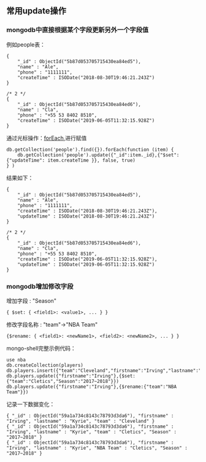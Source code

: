 ## 常用update操作
### mongodb中直接根据某个字段更新另外一个字段值
例如people表：
```
{
    "_id" : ObjectId("5b87d053705715430ea84ed5"),
    "name" : "Ale",
    "phone" : "1111111",
    "createTime" : ISODate("2018-08-30T19:46:21.243Z")
}

/* 2 */
{
    "_id" : ObjectId("5b87d053705715430ea84ed6"),
    "name" : "Cla",
    "phone" : "+55 53 8402 8510",
    "createTime" : ISODate("2019-06-05T11:32:15.928Z")
}
```
通过光标操作：[forEach](https://docs.mongodb.com/manual/reference/method/cursor.forEach/#cursor.forEach),进行赋值
```
db.getCollection('people').find({}).forEach(function (item) {
	db.getCollection('people').update({"_id":item._id},{"$set": {"updateTime": item.createTime }}, false, true)
} )
```
结果如下：
```
{
    "_id" : ObjectId("5b87d053705715430ea84ed5"),
    "name" : "Ale",
    "phone" : "1111111",
    "createTime" : ISODate("2018-08-30T19:46:21.243Z"),
    "updateTime" : ISODate("2018-08-30T19:46:21.243Z")
}

/* 2 */
{
    "_id" : ObjectId("5b87d053705715430ea84ed6"),
    "name" : "Cla",
    "phone" : "+55 53 8402 8510",
    "createTime" : ISODate("2019-06-05T11:32:15.928Z"),
    "updateTime" : ISODate("2019-06-05T11:32:15.928Z")
}
```
### mongodb增加修改字段
增加字段 : "Season"
```
{ $set: { <field1>: <value1>, ... } }
```
修改字段名称 : "team"→"NBA Team"
```
{$rename: { <field1>: <newName1>, <field2>: <newName2>, ... } }
```
mongo-shell完整示例代码：
```
use nba
db.createCollection(players)
db.players.insert({"team":"Cleveland","firstname":"Irving","lastname":"Kyrie"})
db.players.update({"firstname":"Irving"},{$set:{"team":"Cletics","Season":"2017~2018"}})
db.players.update({"firstname":"Irving"},{$rename:{"team":"NBA Team"}})
```
记录一下数据变化：
```
{ "_id" : ObjectId("59a1a734c8143c78793d3da6"), "firstname" : "Irving", "lastname" : "Kyrie", "team" : "Cleveland" }
{ "_id" : ObjectId("59a1a734c8143c78793d3da6"), "firstname" : "Irving", "lastname" : "Kyrie", "team" : "Cletics", "Season" : "2017~2018" }
{ "_id" : ObjectId("59a1a734c8143c78793d3da6"), "firstname" : "Irving", "lastname" : "Kyrie", "NBA Team" : "Cletics", "Season" : "2017~2018" }
```
